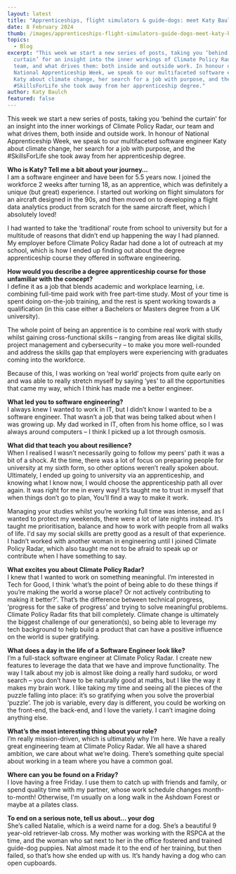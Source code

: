 ```yaml
---
layout: latest
title: "Apprenticeships, flight simulators & guide-dogs: meet Katy Baulch"
date: 8 February 2024
thumb: /images/apprenticeships-flight-simulators-guide-dogs-meet-katy-baulch/apprenticeships-min.jpg
topics:
  - Blog
excerpt: "This week we start a new series of posts, taking you ‘behind the
  curtain’ for an insight into the inner workings of Climate Policy Radar, our
  team, and what drives them: both inside and outside work. In honour of
  National Apprenticeship Week, we speak to our multifaceted software engineer
  Katy about climate change, her search for a job with purpose, and the
  #SkillsForLife she took away from her apprenticeship degree."
author: Katy Baulch
featured: false
---
```

This week we start a new series of posts, taking you ‘behind the curtain’ for an insight into the inner workings of Climate Policy Radar, our team and what drives them, both inside and outside work. In honour of National Apprenticeship Week, we speak to our multifaceted software engineer Katy about climate change, her search for a job with purpose, and the #SkillsForLife she took away from her apprenticeship degree.

**Who is Katy? Tell me a bit about your journey…**\
I am a software engineer and have been for 5.5 years now. I joined the workforce 2 weeks after turning 18, as an apprentice, which was definitely a unique (but great) experience. I started out working on flight simulators for an aircraft designed in the 90s, and then moved on to developing a flight data analytics product from scratch for the same aircraft fleet, which I absolutely loved! 

I had wanted to take the ‘traditional’ route from school to university but for a multitude of reasons that didn’t end up happening the way I had planned. My employer before Climate Policy Radar had done a lot of outreach at my school, which is how I ended up finding out about the degree apprenticeship course they offered in software engineering. 

**How would you describe a degree apprenticeship course for those unfamiliar with the concept?**\
I define it as a job that blends academic and workplace learning, i.e. combining full-time paid work with free part-time study. Most of your time is spent doing on-the-job training, and the rest is spent working towards a qualification (in this case either a Bachelors or Masters degree from a UK university). 

The whole point of being an apprentice is to combine real work with study whilst gaining cross-functional skills – ranging from areas like digital skills, project management and cybersecurity – to make you more well-rounded and address the skills gap that employers were experiencing with graduates coming into the workforce. 

Because of this, I was working on ‘real world’ projects from quite early on and was able to really stretch myself by saying ‘yes’ to all the opportunities that came my way, which I think has made me a better engineer.

**What led you to software engineering?**\
I always knew I wanted to work in IT, but I didn’t know I wanted to be a software engineer. That wasn’t a job that was being talked about when I was growing up. My dad worked in IT, often from his home office, so I was always around computers – I think I picked up a lot through osmosis. 

**What did that teach you about resilience?**\
When I realised I wasn’t necessarily going to follow my peers’ path it was a bit of a shock. At the time, there was a lot of focus on preparing people for university at my sixth form, so other options weren’t really spoken about. Ultimately, I ended up going to university via an apprenticeship, and knowing what I know now, I would choose the apprenticeship path all over again. It was right for me in every way! It’s taught me to trust in myself that when things don’t go to plan, You’ll find a way to make it work. 

Managing your studies whilst you’re working full time was intense, and as I wanted to protect my weekends, there were a lot of late nights instead. It’s taught me prioritisation, balance and how to work with people from all walks of life. I'd say my social skills are pretty good as a result of that experience. I hadn’t worked with another woman in engineering until I joined Climate Policy Radar, which also taught me not to be afraid to speak up or contribute when I have something to say. 

**What excites you about Climate Policy Radar?**\
I knew that I wanted to work on something meaningful. I’m interested in Tech for Good, I think ‘what’s the point of being able to do these things if you’re making the world a worse place? Or not actively contributing to making it better?’. That’s the difference between technical progress, ‘progress for the sake of progress’ and trying to solve meaningful problems. Climate Policy Radar fits that bill completely. Climate change is ultimately the biggest challenge of our generation(s), so being able to leverage my tech background to help build a product that can have a positive influence on the world is super gratifying. 

**What does a day in the life of a Software Engineer look like?**\
I’m a full-stack software engineer at Climate Policy Radar. I create new features to leverage the data that we have and improve functionality. The way I talk about my job is almost like doing a really hard sudoku, or word search – you don’t have to be naturally good at maths, but I like the way it makes my brain work. I like taking my time and seeing all the pieces of the puzzle falling into place: it’s so gratifying when you solve the proverbial ‘puzzle’. The job is variable, every day is different, you could be working on the front-end, the back-end, and I love the variety. I can’t imagine doing anything else. 

**What’s the most interesting thing about your role?**\
I’m really mission-driven, which is ultimately why I’m here. We have a really great engineering team at Climate Policy Radar. We all have a shared ambition, we care about what we’re doing. There’s something quite special about working in a team where you have a common goal.

**Where can you be found on a Friday?**\
I love having a free Friday. I use them to catch up with friends and family, or spend quality time with my partner, whose work schedule changes month-to-month! Otherwise, I'm usually on a long walk in the Ashdown Forest or maybe at a pilates class.

**To end on a serious note, tell us about... your dog**\
She’s called Natalie, which is a weird name for a dog. She’s a beautiful 9 year-old retriever-lab cross. My mother was working with the RSPCA at the time, and the woman who sat next to her in the office fostered and trained guide-dog puppies. Nat almost made it to the end of her training, but then failed, so that’s how she ended up with us. It’s handy having a dog who can open cupboards.